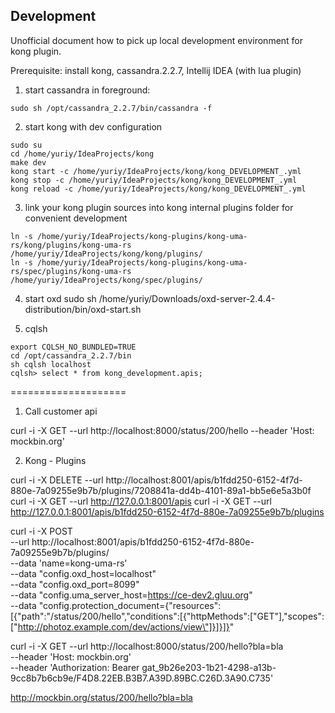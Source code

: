 ## Development
  
Unofficial document how to pick up local development environment for kong plugin. 

Prerequisite: install kong, cassandra.2.2.7, Intellij IDEA (with lua plugin)

1. start cassandra in foreground:
```
sudo sh /opt/cassandra_2.2.7/bin/cassandra -f
```

2. start kong with dev configuration
 ```
sudo su
cd /home/yuriy/IdeaProjects/kong
make dev
kong start -c /home/yuriy/IdeaProjects/kong/kong_DEVELOPMENT_.yml
kong stop -c /home/yuriy/IdeaProjects/kong/kong_DEVELOPMENT_.yml
kong reload -c /home/yuriy/IdeaProjects/kong/kong_DEVELOPMENT_.yml
```

3. link your kong plugin sources into kong internal plugins folder for convenient development
```
ln -s /home/yuriy/IdeaProjects/kong-plugins/kong-uma-rs/kong/plugins/kong-uma-rs /home/yuriy/IdeaProjects/kong/kong/plugins/
ln -s /home/yuriy/IdeaProjects/kong-plugins/kong-uma-rs/spec/plugins/kong-uma-rs /home/yuriy/IdeaProjects/kong/spec/plugins/
```

4. start oxd
sudo sh /home/yuriy/Downloads/oxd-server-2.4.4-distribution/bin/oxd-start.sh

5. cqlsh
```
export CQLSH_NO_BUNDLED=TRUE
cd /opt/cassandra_2.2.7/bin
sh cqlsh localhost
cqlsh> select * from kong_development.apis;
```

====================
1. Call customer api

curl -i -X GET --url http://localhost:8000/status/200/hello --header 'Host: mockbin.org'
  
2. Kong - Plugins

curl -i -X DELETE --url http://localhost:8001/apis/b1fdd250-6152-4f7d-880e-7a09255e9b7b/plugins/7208841a-dd4b-4101-89a1-bb5e6e5a3b0f
curl -i -X GET --url http://127.0.0.1:8001/apis
curl -i -X GET --url http://127.0.0.1:8001/apis/b1fdd250-6152-4f7d-880e-7a09255e9b7b/plugins
                                     
curl -i -X POST \
  --url http://localhost:8001/apis/b1fdd250-6152-4f7d-880e-7a09255e9b7b/plugins/ \
  --data 'name=kong-uma-rs' \
  --data "config.oxd_host=localhost" \
  --data "config.oxd_port=8099" \
  --data "config.uma_server_host=https://ce-dev2.gluu.org" \
  --data "config.protection_document={\"resources\":[{\"path\":\"/status/200/hello\",\"conditions\":[{\"httpMethods\":[\"GET\"],\"scopes\":[\"http://photoz.example.com/dev/actions/view\"]}]}]}"

curl -i -X GET --url http://localhost:8000/status/200/hello?bla=bla \
  --header 'Host: mockbin.org' \
  --header 'Authorization: Bearer gat_9b26e203-1b21-4298-a13b-9cc8b7b6cb9e/F4D8.22EB.B3B7.A39D.89BC.C26D.3A90.C735'
 
http://mockbin.org/status/200/hello?bla=bla



























  